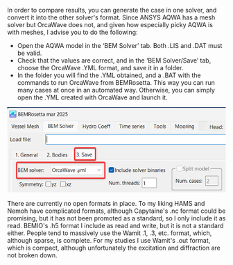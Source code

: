 
In order to compare results, you can generate the case in one solver, and convert it into the other solver's format. Since ANSYS AQWA has a mesh solver but OrcaWave does not, and given how especially picky AQWA is with meshes, I advise you to do the following:
- Open the AQWA model in the ‘BEM Solver’ tab. Both .LIS and .DAT must be valid.
- Check that the values are correct, and in the ‘BEM Solver/Save’ tab, choose the OrcaWave .YML format, and save it in a folder.
- In the folder you will find the .YML obtained, and a .BAT with the commands to run OrcaWave from BEMRosetta. This way you can run many cases at once in an automated way. Otherwise, you can simply open the .YML created with OrcaWave and launch it.

![BEMRosetta Program Steps](image.png)

There are currently no open formats in place. To my liking HAMS and Nemoh have complicated formats, although Capytaine's .nc format could be promising, but it has not been promoted as a standard, so I only include it as read. BEMIO's .h5 format I include as read and write, but it is not a standard either. People tend to massively use the Wamit .1, .3, etc. format, which, although sparse, is complete. For my studies I use Wamit's .out format, which is compact, although unfortunately the excitation and diffraction are not broken down.